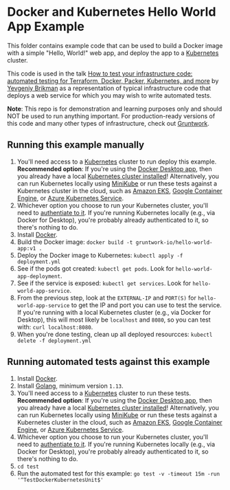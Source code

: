 # Docker and Kubernetes Hello World App Example

This folder contains example code that can be used to build a Docker image with a simple "Hello, World!" web app, and 
deploy the app to a [Kubernetes](https://kubernetes.io/) cluster. 

This code is used in the talk 
[How to test your infrastructure code: automated testing for Terraform, Docker, Packer, Kubernetes, and more](https://qconsf.com/sf2019/presentation/infrastructure-0) 
by [Yevgeniy Brikman](https://www.ybrikman.com/) as a representation of typical infrastructure code that deploys a web
service for which you may wish to write automated tests. 

**Note**: This repo is for demonstration and learning purposes only and should NOT be used to run anything important. 
For production-ready versions of this code and many other types of infrastructure, check out 
[Gruntwork](https://gruntwork.io/).

## Running this example manually

1. You'll need access to a [Kubernetes](https://kubernetes.io/) cluster to run deploy this example. **Recommended option**: 
   If you're using the [Docker Desktop app](https://www.docker.com/products/docker-desktop), then you already have a local 
   [Kubernetes cluster installed](https://www.docker.com/blog/kubernetes-is-now-available-in-docker-desktop-stable-channel/)!
   Alternatively, you can run Kubernetes locally using 
   [MiniKube](https://kubernetes.io/docs/setup/learning-environment/minikube/) or run these tests against a Kubernetes
   cluster in the cloud, such as [Amazon EKS](https://aws.amazon.com/eks/), 
   [Google Container Engine](https://cloud.google.com/kubernetes-engine/), or 
   [Azure Kubernetes Service](https://azure.microsoft.com/en-us/services/kubernetes-service/). 
1. Whichever option you choose to run your Kubernetes cluster, you'll need to 
   [authentiate to it](https://kubernetes.io/docs/reference/access-authn-authz/authentication/). If you're running 
   Kubernetes locally (e.g., via Docker for Desktop), you're probably already authenticated to it, so there's nothing
   to do.
1. Install [Docker](https://www.docker.com/).
1. Build the Docker image: `docker build -t gruntwork-io/hello-world-app:v1 .` 
1. Deploy the Docker image to Kubernetes: `kubectl apply -f deployment.yml`
1. See if the pods got created: `kubectl get pods`. Look for `hello-world-app-deployment`.
1. See if the service is exposed: `kubectl get services`. Look for `hello-world-app-service`.
1. From the previous step, look at the `EXTERNAL-IP` and `PORT(S)` for `hello-world-app-service` to get the IP and 
   port you can use to test the service. If you're running with a local Kubernetes cluster (e.g., via Docker for 
   Desktop), this will most likely be `localhost` and `8080`, so you can test with: `curl localhost:8080`.
1. When you're done testing, clean up all deployed resourcces: `kubectl delete -f deployment.yml`     

## Running automated tests against this example

1. Install [Docker](https://www.docker.com/).
1. Install [Golang](https://golang.org/), minimum version `1.13`.
1. You'll need access to a [Kubernetes](https://kubernetes.io/) cluster to run these tests. **Recommended option**: 
   If you're using the [Docker Desktop app](https://www.docker.com/products/docker-desktop), then you already have a local 
   [Kubernetes cluster installed](https://www.docker.com/blog/kubernetes-is-now-available-in-docker-desktop-stable-channel/)!
   Alternatively, you can run Kubernetes locally using 
   [MiniKube](https://kubernetes.io/docs/setup/learning-environment/minikube/) or run these tests against a Kubernetes
   cluster in the cloud, such as [Amazon EKS](https://aws.amazon.com/eks/), 
   [Google Container Engine](https://cloud.google.com/kubernetes-engine/), or 
   [Azure Kubernetes Service](https://azure.microsoft.com/en-us/services/kubernetes-service/). 
1. Whichever option you choose to run your Kubernetes cluster, you'll need to 
   [authentiate to it](https://kubernetes.io/docs/reference/access-authn-authz/authentication/). If you're running 
   Kubernetes locally (e.g., via Docker for Desktop), you're probably already authenticated to it, so there's nothing
   to do.
1. `cd test`
1. Run the automated test for this example: `go test -v -timeout 15m -run '^TestDockerKubernetesUnit$'`
